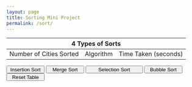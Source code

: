 ```yaml
---
layout: page
title: Sorting Mini Project
permalink: /sort/
---
```


<head>
<!-- <script src = "http://localhost:8085/api"></script> -->
</head>
<body>
    <table id=table>
        <thead>
        <tr>
            <th colspan=3>4 Types of Sorts</th>
        </tr>
        </thead>
        <tbody id=body>
            <tr>
                <td>Number of Cities Sorted</td>
                <td>Algorithm</td>
                <td>Time Taken (seconds)</td>
            </tr>
        </tbody>
        <tbody id=body2>
        </tbody>
    </table>
    <button class="Insertion Sort" id="insertion-button" style="height:20px;width:100px">Insertion Sort</button>
    <button class="Merge Sort" id="merge-button" style="height:20px;width:100px">Merge Sort</button>
    <button class="Selection Sort" id="selection-button" style="height:20px;width:150px">Selection Sort</button>
    <button class="Bubble Sort" id="bubble-button" style="height:20px;width:100px">Bubble Sort<br></button>
    <button class="Delete" id="delete-button" style="height:20px;width:100px">Reset Table<br></button>
    <!-- <br><label id="sort-type">Sort Type: </label>
    <br><label id="complexity">Complexity: <br></label> -->
    <script>
        function createTable(data) {
            for (let i = 0; i < data.sortedCities.length; i++) {
                const row = document.createElement("tr");
                const cell1 = document.createElement("td");
                const cellText1 = document.createTextNode(`${i}`);
                cell1.appendChild(cellText1);
                row.appendChild(cell1);
                const cell2 = document.createElement("td");
                const cellText2 = document.createTextNode("TBD");
                cell2.appendChild(cellText2);
                row.appendChild(cell2);
                body2.appendChild(row);
            }
            document.getElementById("table").appendChild(body2);
        }
        function resetTable() {
            const element = document.getElementById("body2");
            while (element.firstChild) {
            element.removeChild(element.firstChild);
            }
        }
        document.getElementById("insertion-button").onclick = function(){
            const baseUrl = "http://localhost:8085/api/insertion";
        fetch (baseUrl, { method: 'GET'})
            .then(response => {
                if (!response.ok) {
                    console.log(response);
                    throw new Error('Network response was not ok');
                }
                return response.json();
            })
            .then(data => {
                console.log(JSON.stringify(data));
                // for (let i = 0; i < data.sortedCities.length; i++) {
                const row = document.createElement("tr");
                const cell1 = document.createElement("td");
                const cellText1 = document.createTextNode(data.sortedCities.length);
                cell1.appendChild(cellText1);
                row.appendChild(cell1);
                const cell2 = document.createElement("td");
                const cellText2 = document.createTextNode("Insertion");
                cell2.appendChild(cellText2);
                row.appendChild(cell2);
                const cell3 = document.createElement("td");
                const cellText3 = document.createTextNode(data.timeInSeconds);
                cell3.appendChild(cellText3);
                row.appendChild(cell3);
                body2.appendChild(row);
            // }
            document.getElementById("table").appendChild(body2);
            })
            .catch(error => {
                console.error('Error:', error);
             });
            // createTable(data);
            document.getElementById("sort-type").innerHTML = "Sort Type: Insertion Sort";
        }
        document.getElementById("merge-button").onclick = function(){
            const baseUrl = "http://localhost:8085/api/merge";
        fetch (baseUrl, { method: 'GET'})
            .then(response => {
                if (!response.ok) {
                    console.log(response);
                    throw new Error('Network response was not ok');
                }
                return response.json();
            })
            .then(data => {
                console.log(JSON.stringify(data));
                for (let i = 0; i < 100; i++) {
                const row = document.createElement("tr");
                const cell1 = document.createElement("td");
                const cellText1 = document.createTextNode(data.sortedCities[i]);
                cell1.appendChild(cellText1);
                row.appendChild(cell1);
                const cell2 = document.createElement("td");
                const cellText2 = document.createTextNode("Merge");
                cell2.appendChild(cellText2);
                row.appendChild(cell2);
                const cell3 = document.createElement("td");
                const cellText3 = document.createTextNode(data.timeInSeconds);
                cell3.appendChild(cellText3);
                row.appendChild(cell3);
                body2.appendChild(row);
            }
            document.getElementById("table").appendChild(body2);
            })
            .catch(error => {
                console.error('Error:', error);
             });
            document.getElementById("sort-type").innerHTML = "Sort Type: Merge Sort";
        }
        document.getElementById("selection-button").onclick = function(){
            const baseUrl = "http://localhost:8085/api/selection";
        fetch (baseUrl, { method: 'GET'})
            .then(response => {
                if (!response.ok) {
                    console.log(response);
                    throw new Error('Network response was not ok');
                }
                return response.json();
            })
            .then(data => {
                console.log(JSON.stringify(data));
                // for (let i = 0; i < data.sortedCities.length; i++) {
                const row = document.createElement("tr");
                const cell1 = document.createElement("td");
                const cellText1 = document.createTextNode(data.sortedCities.length);
                cell1.appendChild(cellText1);
                row.appendChild(cell1);
                const cell2 = document.createElement("td");
                const cellText2 = document.createTextNode("Selection");
                cell2.appendChild(cellText2);
                row.appendChild(cell2);
                const cell3 = document.createElement("td");
                const cellText3 = document.createTextNode(data.timeInSeconds);
                cell3.appendChild(cellText3);
                row.appendChild(cell3);
                body2.appendChild(row);
            // }
            document.getElementById("table").appendChild(body2);
            })
            .catch(error => {
                console.error('Error:', error);
             });
            document.getElementById("sort-type").innerHTML = "Sort Type: Selection Sort";
        }
        document.getElementById("bubble-button").onclick = function(){
            const baseUrl = "http://localhost:8085/api/bubble";
        fetch (baseUrl, { method: 'GET'})
            .then(response => {
                if (!response.ok) {
                    console.log(response);
                    throw new Error('Network response was not ok');
                }
                return response.json();
            })
            .then(data => {
                console.log(JSON.stringify(data));
                // for (let i = 0; i < data.sortedCities.length; i++) {
                const row = document.createElement("tr");
                const cell1 = document.createElement("td");
                const cellText1 = document.createTextNode(data.sortedCities.length);
                cell1.appendChild(cellText1);
                row.appendChild(cell1);
                const cell2 = document.createElement("td");
                const cellText2 = document.createTextNode("Bubble");
                cell2.appendChild(cellText2);
                row.appendChild(cell2);
                const cell3 = document.createElement("td");
                const cellText3 = document.createTextNode(data.timeInSeconds);
                cell3.appendChild(cellText3);
                row.appendChild(cell3);
                body2.appendChild(row);
            // }
            document.getElementById("table").appendChild(body2);
            })
            .catch(error => {
                console.error('Error:', error);
             });
            document.getElementById("sort-type").innerHTML = "Sort Type: Bubble Sort";
        }
        document.getElementById("delete-button").onclick = function(){
            resetTable();
            document.getElementById("sort-type").innerHTML = "Sort Type:";
        }
    </script>
</body>